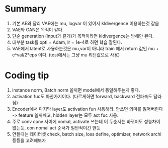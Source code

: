 # Summary


1. 기본 AE와 달리 VAE에는 mu, logvar 이 있어서 kldivergence 이용하는것 같음
2. VAE와 GAN은 목적이 같다.
3. 단순 generation (input과 같게)가 목적이라면 kldivergence는 방해만 된다. 
4. 대부분 task를 opti = Adam, lr = 1e-4로 하면 학습 잘된다. 
5. VAE에서 latent로 사용하는것은 mu,var이 아니라 train 에서 return 값인 mu + e^val/2*eps 이다. (test에서는 그냥 mu 리턴값으로 사용)

# Coding tip

1. instance norm, Batch norm 쓸꺼면 model에서 통일해주는게 좋다.
2. activation fuc도 마찬가지이다. (다르게하면 forward, backward 전파속도 달라짐)
3. Encoder에서 마지막 layer도 activation fun 사용해라. 안쓰면 의미를 잃어버린다 -> feature 쓸꺼빼고, hidden layer는 모두 act fuc 사용.
4. 주로 conv conv 사이에 nomal, activate 쓰는데 이 두순서는 바뀌어도 성능차이 없는듯, con nomal act 순서가 일반적이긴 한듯
5. 안될때는 데이터셋 check, batch size, loss define, optimizer, network archi 등등을 고려해보자